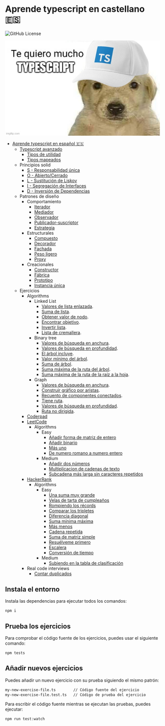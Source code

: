 # Aprende typescript en castellano 🇪🇸

![GitHub License](https://img.shields.io/github/license/javierlopezdeancos/aprende-go)

![perrete cuqui con una gorra de typescript declarando su amor por el](./assets/readme.jpg)

- [Aprende typescript en español 🇪🇸](advanced/advanced.md#aprende-typescript-en-espaol)
  - [Typescript avanzado](advanced/advanced.md#typescript-avanzado)
    - [Tipos de utilidad](advanced/advanced.md#utility-types)
    - [Tipos mapeados](advanced/advanced.md#mapped-types)
  - Principios solid
    - [S - Responsabilidad única](solid/s-single-responsibility.md)
    - [O - Abierto/Cerrado](solid/o-open-closed.md)
    - [L - Sustitución de Liskov](solid/l-liskov-substitution.md)
    - [I - Segregación de Interfaces](solid/i-interface-segregation.md)
    - [D - Inversión de Dependencias](solid/d-dependency-inversion.md)
  - Patrones de diseño
    - Comportamiento
      - [Iterador](patterns/behavioral/iterator.md)
      - [Mediador](patterns/behavioral/mediator.md)
      - [Observador](patterns/behavioral/observer.md)
      - [Publicador-suscriptor](patterns/behavioral/publisher-subscriber.md)
      - [Estrategia](patterns/behavioral/strategy.md)
    - Estructurales
      - [Compuesto](patterns/structural/composite.md)
      - [Decorador](patterns/structural/decorator.md)
      - [Fachada](patterns/structural/facade.md)
      - [Peso ligero](patterns/structural/flyweight.md)
      - [Proxy](patterns/structural/proxy.md)
    - Creacionales
      - [Constructor](patterns/creational/builder.md)
      - [Fábrica](patterns/creational/factory.md)
      - [Prototipo](patterns/creational/prototype.md)
      - [Instancia única](patterns/creational/singleton.md)
  - Ejercicios
    - Algorithms
      - Linked List
        - [Valores de lista enlazada](exercises/algorithms/linked-list/linked-list-values.md).
        - [Suma de lista](exercises/algorithms/linked-list/sum-list.md).
        - [Obtener valor de nodo](exercises/algorithms/linked-list/get-node-value.md).
        - [Encontrar objetivo](exercises/algorithms/linked-list/find-target.md).
        - [Invertir lista](exercises/algorithms/linked-list/reverse-list.md).
        - [Lista de cremallera](exercises/algorithms/linked-list/zipper-lists.md).
      - Binary tree
        - [Valores de búsqueda en anchura](exercises/algorithms/binary-tree/breadth-first-values.md).
        - [Valores de búsqueda en profundidad](exercises/algorithms/binary-tree/depth-first-values.md).
        - [El árbol incluye](exercises/algorithms/binary-tree/tree-includes.md).
        - [Valor mínimo del árbol](exercises/algorithms/binary-tree/tree-min-value.md).
        - [Suma de árbol](exercises/algorithms/binary-tree/tree-sum.md).
        - [Suma máxima de la ruta del árbol](exercises/algorithms/binary-tree/tree-max-path-sum.md).
        - [Suma máxima de la ruta de la raíz a la hoja](exercises/algorithms/binary-tree/max-root-to-leaf-path-sum.md).
      - Graph
        - [Valores de búsqueda en anchura](exercises/algorithms/graph/breadth-first-values.md).
        - [Construir gráfico por aristas](exercises/algorithms/graph/build-graph-by-edges.md).
        - [Recuento de componentes conectados](exercises/algorithms/graph/connected-components-count.md).
        - [Tiene ruta](exercises/algorithms/graph/has-path.md).
        - [Valores de búsqueda en profundidad](exercises/algorithms/graph/depth-first-values.md).
        - [Ruta no dirigida](exercises/algorithms/graph/undirected-path.md).
    - [Coderpad](https://coderpad.io)
    - [LeetCode](https://leetcode.com)
      - Algorithms
        - Easy
          - [Añadir forma de matriz de entero](exercises/leet-code/algorithms/easy/add-to-array-form-of-integers.md)
          - [Añadir binario](exercises/leet-code/algorithms/easy/add-binary.md)
          - [Más uno](exercises/leet-code/algorithms/easy/plus-one.md)
          - [De numero romano a numero entero](exercises/leet-code/algorithms/easy/roman-to-integer.md)
        - Medium
          - [Añadir dos números](exercises/leet-code/algorithms/medium/add-two-numbers.md)
          - [Multiplicacion de cadenas de texto](https://leetcode.com/algorithms/medium/multiply-strings/)
          - [Subcadena más larga sin caracteres repetidos](exercises/leet-code/algorithms/medium/longest-substring-without-repeating-characters.md)
    - [HackerRank](https://www.hackerrank.com)
      - Algorithms
        - Easy
          - [Una suma muy grande](exercises/hacker-rank/algorithms/easy/a-very-big-sum.md)
          - [Velas de tarta de cumpleaños](exercises/hacker-rank/algorithms/easy/birthday-cake-candles.md)
          - [Rompiendo los récords](exercises/hacker-rank/algorithms/easy/breaking-the-records.md)
          - [Comparar los tripletes](exercises/hacker-rank/algorithms/easy/compare-the-triplets.md)
          - [Diferencia diagonal](exercises/hacker-rank/algorithms/easy/diagonal-difference.md)
          - [Suma mínima máxima](exercises/hacker-rank/algorithms/easy/mini-max-sum.md)
          - [Más menos](exercises/hacker-rank/algorithms/easy/plus-minus.md)
          - [Cadena repetida](exercises/hacker-rank/algorithms/easy/repeated-string.md)
          - [Suma de matriz simple](exercises/hacker-rank/algorithms/easy/simple-array-sum.md)
          - [Resuélveme primero](exercises/hacker-rank/algorithms/easy/solve-me-first.md)
          - [Escalera](exercises/hacker-rank/algorithms/easy/staircase.md)
          - [Conversión de tiempo](exercises/hacker-rank/algorithms/easy/time-conversion.md)
        - Medium
          - [Subiendo en la tabla de clasificación](exercises/hacker-rank/algorithms/medium/climbing-the-leaderboard.md)
    - Real code interviews
      - [Contar duplicados](./src/real-code-interviews/count-dupes.md)

## Instala el entorno

Instala las dependencias para ejecutar todos los comandos:

```bash
npm i
```

## Prueba los ejercicios

Para comprobar el código fuente de los ejercicios, puedes usar el siguiente comando:

```bash
npm tests
```

## Añadir nuevos ejercicios

Puedes añadir un nuevo ejercicio con su prueba siguiendo el mismo patrón:

```text
my-new-exercise-file.ts        // Código fuente del ejercicio
my-new-exercise-file.test.ts   // Código de prueba del ejercicio
```

Para escribir el código fuente mientras se ejecutan las pruebas, puedes ejecutar:

```bash
npm run test:watch
```
